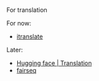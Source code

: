 For translation

For now:
- [itranslate](https://pypi.org/project/itranslate/)

Later:
- [Hugging face | Translation](https://huggingface.co/docs/transformers/tasks/translation)
- [fairseq](https://github.com/facebookresearch/fairseq/tree/main/examples/m2m_100)
